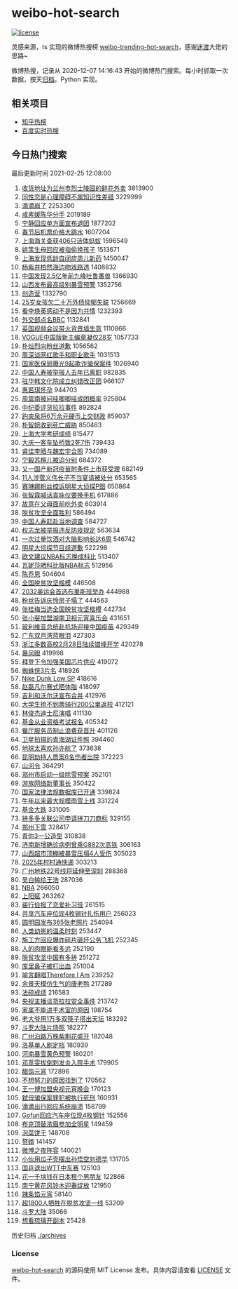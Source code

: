 # weibo-hot-search

[![license](https://img.shields.io/github/license/Arrackisarookie/weibo-hot-search)](https://github.com/Arrackisarookie/weibo-hot-search/blob/master/LICENSE)

灵感来源，ts 实现的微博热搜榜 [weibo-trending-hot-search](https://github.com/justjavac/weibo-trending-hot-search)，感谢[迷渡](https://github.com/justjavac)大佬的思路~

微博热搜，记录从 2020-12-07 14:16:43 开始的微博热门搜索。每小时抓取一次数据，按天[归档](./archives)。Python 实现。

## 相关项目
+ [知乎热榜](https://github.com/Arrackisarookie/zhihu-top-search)
+ [百度实时热搜](https://github.com/Arrackisarookie/baidu-hot-search)

## 今日热门搜索

<!-- Rank Begin -->

最后更新时间 2021-02-25 12:08:00

1. [收货地址为兰州市烈士陵园的鲜花外卖](https://s.weibo.com/weibo?q=%23%E6%94%B6%E8%B4%A7%E5%9C%B0%E5%9D%80%E4%B8%BA%E5%85%B0%E5%B7%9E%E5%B8%82%E7%83%88%E5%A3%AB%E9%99%B5%E5%9B%AD%E7%9A%84%E9%B2%9C%E8%8A%B1%E5%A4%96%E5%8D%96%23&Refer=top) 3813900
1. [同性恋是心理障碍不属知识性差错](https://s.weibo.com/weibo?q=%23%E5%90%8C%E6%80%A7%E6%81%8B%E6%98%AF%E5%BF%83%E7%90%86%E9%9A%9C%E7%A2%8D%E4%B8%8D%E5%B1%9E%E7%9F%A5%E8%AF%86%E6%80%A7%E5%B7%AE%E9%94%99%23&Refer=top) 3229999
1. [滴滴崩了](https://s.weibo.com/weibo?q=%E6%BB%B4%E6%BB%B4%E5%B4%A9%E4%BA%86&Refer=top) 2253300
1. [咸素媛陈华分手](https://s.weibo.com/weibo?q=%23%E5%92%B8%E7%B4%A0%E5%AA%9B%E9%99%88%E5%8D%8E%E5%88%86%E6%89%8B%23&Refer=top) 2019189
1. [宁静回应单方面宣布退团](https://s.weibo.com/weibo?q=%23%E5%AE%81%E9%9D%99%E5%9B%9E%E5%BA%94%E5%8D%95%E6%96%B9%E9%9D%A2%E5%AE%A3%E5%B8%83%E9%80%80%E5%9B%A2%23&Refer=top) 1877202
1. [春节后机票价格大跳水](https://s.weibo.com/weibo?q=%23%E6%98%A5%E8%8A%82%E5%90%8E%E6%9C%BA%E7%A5%A8%E4%BB%B7%E6%A0%BC%E5%A4%A7%E8%B7%B3%E6%B0%B4%23&Refer=top) 1607204
1. [上海海关查获406只活体蚂蚁](https://s.weibo.com/weibo?q=%23%E4%B8%8A%E6%B5%B7%E6%B5%B7%E5%85%B3%E6%9F%A5%E8%8E%B7406%E5%8F%AA%E6%B4%BB%E4%BD%93%E8%9A%82%E8%9A%81%23&Refer=top) 1596549
1. [姚策生母回应被指偷换孩子](https://s.weibo.com/weibo?q=%E5%A7%9A%E7%AD%96%E7%94%9F%E6%AF%8D%E5%9B%9E%E5%BA%94%E8%A2%AB%E6%8C%87%E5%81%B7%E6%8D%A2%E5%AD%A9%E5%AD%90&Refer=top) 1513671
1. [上海发现低龄自闭症患儿新药](https://s.weibo.com/weibo?q=%E4%B8%8A%E6%B5%B7%E5%8F%91%E7%8E%B0%E4%BD%8E%E9%BE%84%E8%87%AA%E9%97%AD%E7%97%87%E6%82%A3%E5%84%BF%E6%96%B0%E8%8D%AF&Refer=top) 1450047
1. [杨紫井柏然海边吻戏路透](https://s.weibo.com/weibo?q=%23%E6%9D%A8%E7%B4%AB%E4%BA%95%E6%9F%8F%E7%84%B6%E6%B5%B7%E8%BE%B9%E5%90%BB%E6%88%8F%E8%B7%AF%E9%80%8F%23&Refer=top) 1408832
1. [中国发现2.5亿年前九峰吐鲁番兽](https://s.weibo.com/weibo?q=%E4%B8%AD%E5%9B%BD%E5%8F%91%E7%8E%B02.5%E4%BA%BF%E5%B9%B4%E5%89%8D%E4%B9%9D%E5%B3%B0%E5%90%90%E9%B2%81%E7%95%AA%E5%85%BD&Refer=top) 1366930
1. [山西发布最高级别暴雪预警](https://s.weibo.com/weibo?q=%23%E5%B1%B1%E8%A5%BF%E5%8F%91%E5%B8%83%E6%9C%80%E9%AB%98%E7%BA%A7%E5%88%AB%E6%9A%B4%E9%9B%AA%E9%A2%84%E8%AD%A6%23&Refer=top) 1352756
1. [创造营](https://s.weibo.com/weibo?q=%E5%88%9B%E9%80%A0%E8%90%A5&Refer=top) 1332790
1. [25岁女孩欠二十万外债抑郁失联](https://s.weibo.com/weibo?q=25%E5%B2%81%E5%A5%B3%E5%AD%A9%E6%AC%A0%E4%BA%8C%E5%8D%81%E4%B8%87%E5%A4%96%E5%80%BA%E6%8A%91%E9%83%81%E5%A4%B1%E8%81%94&Refer=top) 1256669
1. [看李焕英感动不是因为共情](https://s.weibo.com/weibo?q=%E7%9C%8B%E6%9D%8E%E7%84%95%E8%8B%B1%E6%84%9F%E5%8A%A8%E4%B8%8D%E6%98%AF%E5%9B%A0%E4%B8%BA%E5%85%B1%E6%83%85&Refer=top) 1232393
1. [外交部点名BBC](https://s.weibo.com/weibo?q=%23%E5%A4%96%E4%BA%A4%E9%83%A8%E7%82%B9%E5%90%8DBBC%23&Refer=top) 1132841
1. [英国视频会议带火背景墙生意](https://s.weibo.com/weibo?q=%E8%8B%B1%E5%9B%BD%E8%A7%86%E9%A2%91%E4%BC%9A%E8%AE%AE%E5%B8%A6%E7%81%AB%E8%83%8C%E6%99%AF%E5%A2%99%E7%94%9F%E6%84%8F&Refer=top) 1110866
1. [VOGUE中国版新主编章凝仅28岁](https://s.weibo.com/weibo?q=VOGUE%E4%B8%AD%E5%9B%BD%E7%89%88%E6%96%B0%E4%B8%BB%E7%BC%96%E7%AB%A0%E5%87%9D%E4%BB%8528%E5%B2%81&Refer=top) 1057733
1. [朴灿烈向粉丝道歉](https://s.weibo.com/weibo?q=%23%E6%9C%B4%E7%81%BF%E7%83%88%E5%90%91%E7%B2%89%E4%B8%9D%E9%81%93%E6%AD%89%23&Refer=top) 1056562
1. [周深谈网红歌手和职业歌手](https://s.weibo.com/weibo?q=%23%E5%91%A8%E6%B7%B1%E8%B0%88%E7%BD%91%E7%BA%A2%E6%AD%8C%E6%89%8B%E5%92%8C%E8%81%8C%E4%B8%9A%E6%AD%8C%E6%89%8B%23&Refer=top) 1031513
1. [国家医保局曝光9起欺诈骗保案件](https://s.weibo.com/weibo?q=%23%E5%9B%BD%E5%AE%B6%E5%8C%BB%E4%BF%9D%E5%B1%80%E6%9B%9D%E5%85%899%E8%B5%B7%E6%AC%BA%E8%AF%88%E9%AA%97%E4%BF%9D%E6%A1%88%E4%BB%B6%23&Refer=top) 1026940
1. [中国人寿被举报人去年已离职](https://s.weibo.com/weibo?q=%23%E4%B8%AD%E5%9B%BD%E4%BA%BA%E5%AF%BF%E8%A2%AB%E4%B8%BE%E6%8A%A5%E4%BA%BA%E5%8E%BB%E5%B9%B4%E5%B7%B2%E7%A6%BB%E8%81%8C%23&Refer=top) 982835
1. [驻华韩文化院成立纠错改正团](https://s.weibo.com/weibo?q=%23%E9%A9%BB%E5%8D%8E%E9%9F%A9%E6%96%87%E5%8C%96%E9%99%A2%E6%88%90%E7%AB%8B%E7%BA%A0%E9%94%99%E6%94%B9%E6%AD%A3%E5%9B%A2%23&Refer=top) 966107
1. [惠若琪怀孕](https://s.weibo.com/weibo?q=%E6%83%A0%E8%8B%A5%E7%90%AA%E6%80%80%E5%AD%95&Refer=top) 944703
1. [周震南被问哇唧唧哇成团概率](https://s.weibo.com/weibo?q=%23%E5%91%A8%E9%9C%87%E5%8D%97%E8%A2%AB%E9%97%AE%E5%93%87%E5%94%A7%E5%94%A7%E5%93%87%E6%88%90%E5%9B%A2%E6%A6%82%E7%8E%87%23&Refer=top) 925804
1. [中纪委评货拉拉事件](https://s.weibo.com/weibo?q=%E4%B8%AD%E7%BA%AA%E5%A7%94%E8%AF%84%E8%B4%A7%E6%8B%89%E6%8B%89%E4%BA%8B%E4%BB%B6&Refer=top) 892824
1. [趵突泉将6万余元硬币上交财政](https://s.weibo.com/weibo?q=%23%E8%B6%B5%E7%AA%81%E6%B3%89%E5%B0%866%E4%B8%87%E4%BD%99%E5%85%83%E7%A1%AC%E5%B8%81%E4%B8%8A%E4%BA%A4%E8%B4%A2%E6%94%BF%23&Refer=top) 859037
1. [朴智妍收到死亡威胁](https://s.weibo.com/weibo?q=%23%E6%9C%B4%E6%99%BA%E5%A6%8D%E6%94%B6%E5%88%B0%E6%AD%BB%E4%BA%A1%E5%A8%81%E8%83%81%23&Refer=top) 850463
1. [上海大学考研成绩](https://s.weibo.com/weibo?q=%E4%B8%8A%E6%B5%B7%E5%A4%A7%E5%AD%A6%E8%80%83%E7%A0%94%E6%88%90%E7%BB%A9&Refer=top) 815477
1. [大庆一客车坠桥致2死7伤](https://s.weibo.com/weibo?q=%23%E5%A4%A7%E5%BA%86%E4%B8%80%E5%AE%A2%E8%BD%A6%E5%9D%A0%E6%A1%A5%E8%87%B42%E6%AD%BB7%E4%BC%A4%23&Refer=top) 739433
1. [睿佳李晒与魏宏宇合照](https://s.weibo.com/weibo?q=%23%E7%9D%BF%E4%BD%B3%E6%9D%8E%E6%99%92%E4%B8%8E%E9%AD%8F%E5%AE%8F%E5%AE%87%E5%90%88%E7%85%A7%23&Refer=top) 734089
1. [宁毅苏檀儿被迫分别](https://s.weibo.com/weibo?q=%23%E5%AE%81%E6%AF%85%E8%8B%8F%E6%AA%80%E5%84%BF%E8%A2%AB%E8%BF%AB%E5%88%86%E5%88%AB%23&Refer=top) 684372
1. [又一国产新冠疫苗附条件上市获受理](https://s.weibo.com/weibo?q=%E5%8F%88%E4%B8%80%E5%9B%BD%E4%BA%A7%E6%96%B0%E5%86%A0%E7%96%AB%E8%8B%97%E9%99%84%E6%9D%A1%E4%BB%B6%E4%B8%8A%E5%B8%82%E8%8E%B7%E5%8F%97%E7%90%86&Refer=top) 682149
1. [11人涉菅义伟长子不当宴请被处分](https://s.weibo.com/weibo?q=11%E4%BA%BA%E6%B6%89%E8%8F%85%E4%B9%89%E4%BC%9F%E9%95%BF%E5%AD%90%E4%B8%8D%E5%BD%93%E5%AE%B4%E8%AF%B7%E8%A2%AB%E5%A4%84%E5%88%86&Refer=top) 653565
1. [赛琳娜粉丝控诉明星大侦探P图](https://s.weibo.com/weibo?q=%23%E8%B5%9B%E7%90%B3%E5%A8%9C%E7%B2%89%E4%B8%9D%E6%8E%A7%E8%AF%89%E6%98%8E%E6%98%9F%E5%A4%A7%E4%BE%A6%E6%8E%A2P%E5%9B%BE%23&Refer=top) 650864
1. [张智霖喊话袁咏仪要换手机](https://s.weibo.com/weibo?q=%23%E5%BC%A0%E6%99%BA%E9%9C%96%E5%96%8A%E8%AF%9D%E8%A2%81%E5%92%8F%E4%BB%AA%E8%A6%81%E6%8D%A2%E6%89%8B%E6%9C%BA%23&Refer=top) 617886
1. [故意在父母面前吃外卖](https://s.weibo.com/weibo?q=%23%E6%95%85%E6%84%8F%E5%9C%A8%E7%88%B6%E6%AF%8D%E9%9D%A2%E5%89%8D%E5%90%83%E5%A4%96%E5%8D%96%23&Refer=top) 603914
1. [脱贫攻坚全面胜利](https://s.weibo.com/weibo?q=%23%E8%84%B1%E8%B4%AB%E6%94%BB%E5%9D%9A%E5%85%A8%E9%9D%A2%E8%83%9C%E5%88%A9%23&Refer=top) 586494
1. [中国人寿赶赴当地调查](https://s.weibo.com/weibo?q=%E4%B8%AD%E5%9B%BD%E4%BA%BA%E5%AF%BF%E8%B5%B6%E8%B5%B4%E5%BD%93%E5%9C%B0%E8%B0%83%E6%9F%A5&Refer=top) 584727
1. [权志龙被举报违反防疫规定](https://s.weibo.com/weibo?q=%23%E6%9D%83%E5%BF%97%E9%BE%99%E8%A2%AB%E4%B8%BE%E6%8A%A5%E8%BF%9D%E5%8F%8D%E9%98%B2%E7%96%AB%E8%A7%84%E5%AE%9A%23&Refer=top) 563634
1. [一次过量饮酒对大脑影响长达6周](https://s.weibo.com/weibo?q=%23%E4%B8%80%E6%AC%A1%E8%BF%87%E9%87%8F%E9%A5%AE%E9%85%92%E5%AF%B9%E5%A4%A7%E8%84%91%E5%BD%B1%E5%93%8D%E9%95%BF%E8%BE%BE6%E5%91%A8%23&Refer=top) 546742
1. [明星大侦探节目组道歉](https://s.weibo.com/weibo?q=%E6%98%8E%E6%98%9F%E5%A4%A7%E4%BE%A6%E6%8E%A2%E8%8A%82%E7%9B%AE%E7%BB%84%E9%81%93%E6%AD%89&Refer=top) 522298
1. [欧文建议NBA标志换成科比](https://s.weibo.com/weibo?q=%E6%AC%A7%E6%96%87%E5%BB%BA%E8%AE%AENBA%E6%A0%87%E5%BF%97%E6%8D%A2%E6%88%90%E7%A7%91%E6%AF%94&Refer=top) 513407
1. [瓦妮莎晒科比版NBA标志](https://s.weibo.com/weibo?q=%E7%93%A6%E5%A6%AE%E8%8E%8E%E6%99%92%E7%A7%91%E6%AF%94%E7%89%88NBA%E6%A0%87%E5%BF%97&Refer=top) 512956
1. [陈乔恩](https://s.weibo.com/weibo?q=%E9%99%88%E4%B9%94%E6%81%A9&Refer=top) 504604
1. [全国脱贫攻坚楷模](https://s.weibo.com/weibo?q=%23%E5%85%A8%E5%9B%BD%E8%84%B1%E8%B4%AB%E6%94%BB%E5%9D%9A%E6%A5%B7%E6%A8%A1%23&Refer=top) 446508
1. [2032奥运会首选布里斯班举办](https://s.weibo.com/weibo?q=2032%E5%A5%A5%E8%BF%90%E4%BC%9A%E9%A6%96%E9%80%89%E5%B8%83%E9%87%8C%E6%96%AF%E7%8F%AD%E4%B8%BE%E5%8A%9E&Refer=top) 444988
1. [粉丝告诉庆怜房子塌了](https://s.weibo.com/weibo?q=%23%E7%B2%89%E4%B8%9D%E5%91%8A%E8%AF%89%E5%BA%86%E6%80%9C%E6%88%BF%E5%AD%90%E5%A1%8C%E4%BA%86%23&Refer=top) 444563
1. [张桂梅当选全国脱贫攻坚楷模](https://s.weibo.com/weibo?q=%23%E5%BC%A0%E6%A1%82%E6%A2%85%E5%BD%93%E9%80%89%E5%85%A8%E5%9B%BD%E8%84%B1%E8%B4%AB%E6%94%BB%E5%9D%9A%E6%A5%B7%E6%A8%A1%23&Refer=top) 442734
1. [张小斐加盟湖南卫视元宵喜乐会](https://s.weibo.com/weibo?q=%23%E5%BC%A0%E5%B0%8F%E6%96%90%E5%8A%A0%E7%9B%9F%E6%B9%96%E5%8D%97%E5%8D%AB%E8%A7%86%E5%85%83%E5%AE%B5%E5%96%9C%E4%B9%90%E4%BC%9A%23&Refer=top) 431651
1. [玻利维亚总统赴机场迎接中国疫苗](https://s.weibo.com/weibo?q=%23%E7%8E%BB%E5%88%A9%E7%BB%B4%E4%BA%9A%E6%80%BB%E7%BB%9F%E8%B5%B4%E6%9C%BA%E5%9C%BA%E8%BF%8E%E6%8E%A5%E4%B8%AD%E5%9B%BD%E7%96%AB%E8%8B%97%23&Refer=top) 429349
1. [广东双月湾蓝眼泪](https://s.weibo.com/weibo?q=%E5%B9%BF%E4%B8%9C%E5%8F%8C%E6%9C%88%E6%B9%BE%E8%93%9D%E7%9C%BC%E6%B3%AA&Refer=top) 427303
1. [浙江多数高校2月28日陆续错峰开学](https://s.weibo.com/weibo?q=%23%E6%B5%99%E6%B1%9F%E5%A4%9A%E6%95%B0%E9%AB%98%E6%A0%A12%E6%9C%8828%E6%97%A5%E9%99%86%E7%BB%AD%E9%94%99%E5%B3%B0%E5%BC%80%E5%AD%A6%23&Refer=top) 420278
1. [暴风眼](https://s.weibo.com/weibo?q=%E6%9A%B4%E9%A3%8E%E7%9C%BC&Refer=top) 419998
1. [拜登下令加强美国芯片供应](https://s.weibo.com/weibo?q=%E6%8B%9C%E7%99%BB%E4%B8%8B%E4%BB%A4%E5%8A%A0%E5%BC%BA%E7%BE%8E%E5%9B%BD%E8%8A%AF%E7%89%87%E4%BE%9B%E5%BA%94&Refer=top) 419072
1. [蜘蛛侠3片名](https://s.weibo.com/weibo?q=%E8%9C%98%E8%9B%9B%E4%BE%A03%E7%89%87%E5%90%8D&Refer=top) 418926
1. [Nike Dunk Low SP](https://s.weibo.com/weibo?q=Nike%20Dunk%20Low%20SP&Refer=top) 418616
1. [赵磊凡尔赛式晒体脂](https://s.weibo.com/weibo?q=%23%E8%B5%B5%E7%A3%8A%E5%87%A1%E5%B0%94%E8%B5%9B%E5%BC%8F%E6%99%92%E4%BD%93%E8%84%82%23&Refer=top) 418097
1. [吉利和沃尔沃宣布合并](https://s.weibo.com/weibo?q=%23%E5%90%89%E5%88%A9%E5%92%8C%E6%B2%83%E5%B0%94%E6%B2%83%E5%AE%A3%E5%B8%83%E5%90%88%E5%B9%B6%23&Refer=top) 412976
1. [大学生抢不到票骑行200公里返校](https://s.weibo.com/weibo?q=%23%E5%A4%A7%E5%AD%A6%E7%94%9F%E6%8A%A2%E4%B8%8D%E5%88%B0%E7%A5%A8%E9%AA%91%E8%A1%8C200%E5%85%AC%E9%87%8C%E8%BF%94%E6%A0%A1%23&Refer=top) 412121
1. [林俊杰迪士尼演唱](https://s.weibo.com/weibo?q=%23%E6%9E%97%E4%BF%8A%E6%9D%B0%E8%BF%AA%E5%A3%AB%E5%B0%BC%E6%BC%94%E5%94%B1%23&Refer=top) 411130
1. [基金从业资格考试报名](https://s.weibo.com/weibo?q=%E5%9F%BA%E9%87%91%E4%BB%8E%E4%B8%9A%E8%B5%84%E6%A0%BC%E8%80%83%E8%AF%95%E6%8A%A5%E5%90%8D&Refer=top) 405342
1. [餐厅服务员制止浪费获晋升](https://s.weibo.com/weibo?q=%E9%A4%90%E5%8E%85%E6%9C%8D%E5%8A%A1%E5%91%98%E5%88%B6%E6%AD%A2%E6%B5%AA%E8%B4%B9%E8%8E%B7%E6%99%8B%E5%8D%87&Refer=top) 401126
1. [卫星拍摄的青海湖证件照](https://s.weibo.com/weibo?q=%23%E5%8D%AB%E6%98%9F%E6%8B%8D%E6%91%84%E7%9A%84%E9%9D%92%E6%B5%B7%E6%B9%96%E8%AF%81%E4%BB%B6%E7%85%A7%23&Refer=top) 394460
1. [地球太喜欢孙亦航了](https://s.weibo.com/weibo?q=%23%E5%9C%B0%E7%90%83%E5%A4%AA%E5%96%9C%E6%AC%A2%E5%AD%99%E4%BA%A6%E8%88%AA%E4%BA%86%23&Refer=top) 373638
1. [昆明劫持人质案6名伤者出院](https://s.weibo.com/weibo?q=%23%E6%98%86%E6%98%8E%E5%8A%AB%E6%8C%81%E4%BA%BA%E8%B4%A8%E6%A1%886%E5%90%8D%E4%BC%A4%E8%80%85%E5%87%BA%E9%99%A2%23&Refer=top) 372223
1. [山河令](https://s.weibo.com/weibo?q=%E5%B1%B1%E6%B2%B3%E4%BB%A4&Refer=top) 364291
1. [郑州市启动一级除雪预案](https://s.weibo.com/weibo?q=%E9%83%91%E5%B7%9E%E5%B8%82%E5%90%AF%E5%8A%A8%E4%B8%80%E7%BA%A7%E9%99%A4%E9%9B%AA%E9%A2%84%E6%A1%88&Refer=top) 352101
1. [游族网络新董事长](https://s.weibo.com/weibo?q=%E6%B8%B8%E6%97%8F%E7%BD%91%E7%BB%9C%E6%96%B0%E8%91%A3%E4%BA%8B%E9%95%BF&Refer=top) 350422
1. [国家法律法规数据库已开通](https://s.weibo.com/weibo?q=%23%E5%9B%BD%E5%AE%B6%E6%B3%95%E5%BE%8B%E6%B3%95%E8%A7%84%E6%95%B0%E6%8D%AE%E5%BA%93%E5%B7%B2%E5%BC%80%E9%80%9A%23&Refer=top) 339824
1. [牛年以来最大规模雨雪上线](https://s.weibo.com/weibo?q=%23%E7%89%9B%E5%B9%B4%E4%BB%A5%E6%9D%A5%E6%9C%80%E5%A4%A7%E8%A7%84%E6%A8%A1%E9%9B%A8%E9%9B%AA%E4%B8%8A%E7%BA%BF%23&Refer=top) 331224
1. [基金大跌](https://s.weibo.com/weibo?q=%23%E5%9F%BA%E9%87%91%E5%A4%A7%E8%B7%8C%23&Refer=top) 331005
1. [拼多多关联公司申请拼刀刀商标](https://s.weibo.com/weibo?q=%23%E6%8B%BC%E5%A4%9A%E5%A4%9A%E5%85%B3%E8%81%94%E5%85%AC%E5%8F%B8%E7%94%B3%E8%AF%B7%E6%8B%BC%E5%88%80%E5%88%80%E5%95%86%E6%A0%87%23&Refer=top) 329155
1. [郑州下雪](https://s.weibo.com/weibo?q=%23%E9%83%91%E5%B7%9E%E4%B8%8B%E9%9B%AA%23&Refer=top) 328417
1. [青你3一公造型](https://s.weibo.com/weibo?q=%23%E9%9D%92%E4%BD%A03%E4%B8%80%E5%85%AC%E9%80%A0%E5%9E%8B%23&Refer=top) 310838
1. [济南新增确诊病例曾乘G882次高铁](https://s.weibo.com/weibo?q=%23%E6%B5%8E%E5%8D%97%E6%96%B0%E5%A2%9E%E7%A1%AE%E8%AF%8A%E7%97%85%E4%BE%8B%E6%9B%BE%E4%B9%98G882%E6%AC%A1%E9%AB%98%E9%93%81%23&Refer=top) 306163
1. [山西超市顶棚被暴雪压塌4人受伤](https://s.weibo.com/weibo?q=%E5%B1%B1%E8%A5%BF%E8%B6%85%E5%B8%82%E9%A1%B6%E6%A3%9A%E8%A2%AB%E6%9A%B4%E9%9B%AA%E5%8E%8B%E5%A1%8C4%E4%BA%BA%E5%8F%97%E4%BC%A4&Refer=top) 305023
1. [2025年村村通快递](https://s.weibo.com/weibo?q=%232025%E5%B9%B4%E6%9D%91%E6%9D%91%E9%80%9A%E5%BF%AB%E9%80%92%23&Refer=top) 303213
1. [广州地铁22号线将延伸至深圳](https://s.weibo.com/weibo?q=%E5%B9%BF%E5%B7%9E%E5%9C%B0%E9%93%8122%E5%8F%B7%E7%BA%BF%E5%B0%86%E5%BB%B6%E4%BC%B8%E8%87%B3%E6%B7%B1%E5%9C%B3&Refer=top) 288368
1. [吴白输给王浩](https://s.weibo.com/weibo?q=%23%E5%90%B4%E7%99%BD%E8%BE%93%E7%BB%99%E7%8E%8B%E6%B5%A9%23&Refer=top) 287036
1. [NBA](https://s.weibo.com/weibo?q=NBA&Refer=top) 266050
1. [上阳赋](https://s.weibo.com/weibo?q=%E4%B8%8A%E9%98%B3%E8%B5%8B&Refer=top) 263262
1. [裴行俭报了恋爱补习班](https://s.weibo.com/weibo?q=%23%E8%A3%B4%E8%A1%8C%E4%BF%AD%E6%8A%A5%E4%BA%86%E6%81%8B%E7%88%B1%E8%A1%A5%E4%B9%A0%E7%8F%AD%23&Refer=top) 261515
1. [共享汽车座位现4枚钢针扎伤用户](https://s.weibo.com/weibo?q=%E5%85%B1%E4%BA%AB%E6%B1%BD%E8%BD%A6%E5%BA%A7%E4%BD%8D%E7%8E%B04%E6%9E%9A%E9%92%A2%E9%92%88%E6%89%8E%E4%BC%A4%E7%94%A8%E6%88%B7&Refer=top) 256023
1. [圆明园发布365张老照片](https://s.weibo.com/weibo?q=%23%E5%9C%86%E6%98%8E%E5%9B%AD%E5%8F%91%E5%B8%83365%E5%BC%A0%E8%80%81%E7%85%A7%E7%89%87%23&Refer=top) 254094
1. [人类幼崽的温柔时刻](https://s.weibo.com/weibo?q=%23%E4%BA%BA%E7%B1%BB%E5%B9%BC%E5%B4%BD%E7%9A%84%E6%B8%A9%E6%9F%94%E6%97%B6%E5%88%BB%23&Refer=top) 253447
1. [施工方回应爆炸碎片砸坏公务飞机](https://s.weibo.com/weibo?q=%E6%96%BD%E5%B7%A5%E6%96%B9%E5%9B%9E%E5%BA%94%E7%88%86%E7%82%B8%E7%A2%8E%E7%89%87%E7%A0%B8%E5%9D%8F%E5%85%AC%E5%8A%A1%E9%A3%9E%E6%9C%BA&Refer=top) 252345
1. [人的肉眼能看多远](https://s.weibo.com/weibo?q=%23%E4%BA%BA%E7%9A%84%E8%82%89%E7%9C%BC%E8%83%BD%E7%9C%8B%E5%A4%9A%E8%BF%9C%23&Refer=top) 252190
1. [脱贫攻坚中国有多拼](https://s.weibo.com/weibo?q=%23%E8%84%B1%E8%B4%AB%E6%94%BB%E5%9D%9A%E4%B8%AD%E5%9B%BD%E6%9C%89%E5%A4%9A%E6%8B%BC%23&Refer=top) 251272
1. [库里鼻子被打出血](https://s.weibo.com/weibo?q=%E5%BA%93%E9%87%8C%E9%BC%BB%E5%AD%90%E8%A2%AB%E6%89%93%E5%87%BA%E8%A1%80&Refer=top) 251004
1. [喻言翻唱Therefore I Am](https://s.weibo.com/weibo?q=%E5%96%BB%E8%A8%80%E7%BF%BB%E5%94%B1Therefore%20I%20Am&Refer=top) 239252
1. [余景天模仿生气的唐老鸭](https://s.weibo.com/weibo?q=%23%E4%BD%99%E6%99%AF%E5%A4%A9%E6%A8%A1%E4%BB%BF%E7%94%9F%E6%B0%94%E7%9A%84%E5%94%90%E8%80%81%E9%B8%AD%23&Refer=top) 217289
1. [法硕成绩](https://s.weibo.com/weibo?q=%E6%B3%95%E7%A1%95%E6%88%90%E7%BB%A9&Refer=top) 216583
1. [央视主播谈货拉拉安全事件](https://s.weibo.com/weibo?q=%23%E5%A4%AE%E8%A7%86%E4%B8%BB%E6%92%AD%E8%B0%88%E8%B4%A7%E6%8B%89%E6%8B%89%E5%AE%89%E5%85%A8%E4%BA%8B%E4%BB%B6%23&Refer=top) 213742
1. [家属不能进手术室的原因](https://s.weibo.com/weibo?q=%23%E5%AE%B6%E5%B1%9E%E4%B8%8D%E8%83%BD%E8%BF%9B%E6%89%8B%E6%9C%AF%E5%AE%A4%E7%9A%84%E5%8E%9F%E5%9B%A0%23&Refer=top) 198754
1. [老大爷用1万多双筷子搭出天坛](https://s.weibo.com/weibo?q=%23%E8%80%81%E5%A4%A7%E7%88%B7%E7%94%A81%E4%B8%87%E5%A4%9A%E5%8F%8C%E7%AD%B7%E5%AD%90%E6%90%AD%E5%87%BA%E5%A4%A9%E5%9D%9B%23&Refer=top) 183292
1. [斗罗大陆片场照](https://s.weibo.com/weibo?q=%23%E6%96%97%E7%BD%97%E5%A4%A7%E9%99%86%E7%89%87%E5%9C%BA%E7%85%A7%23&Refer=top) 182277
1. [广州沿路万株紫荆花盛开](https://s.weibo.com/weibo?q=%E5%B9%BF%E5%B7%9E%E6%B2%BF%E8%B7%AF%E4%B8%87%E6%A0%AA%E7%B4%AB%E8%8D%86%E8%8A%B1%E7%9B%9B%E5%BC%80&Refer=top) 182048
1. [洛基单人剧定档](https://s.weibo.com/weibo?q=%E6%B4%9B%E5%9F%BA%E5%8D%95%E4%BA%BA%E5%89%A7%E5%AE%9A%E6%A1%A3&Refer=top) 180939
1. [河南暴雪黄色预警](https://s.weibo.com/weibo?q=%E6%B2%B3%E5%8D%97%E6%9A%B4%E9%9B%AA%E9%BB%84%E8%89%B2%E9%A2%84%E8%AD%A6&Refer=top) 180201
1. [邓萃雯拔倒刺发炎入院手术](https://s.weibo.com/weibo?q=%E9%82%93%E8%90%83%E9%9B%AF%E6%8B%94%E5%80%92%E5%88%BA%E5%8F%91%E7%82%8E%E5%85%A5%E9%99%A2%E6%89%8B%E6%9C%AF&Refer=top) 179905
1. [醋馅元宵](https://s.weibo.com/weibo?q=%23%E9%86%8B%E9%A6%85%E5%85%83%E5%AE%B5%23&Refer=top) 172896
1. [不想努力的原因找到了](https://s.weibo.com/weibo?q=%23%E4%B8%8D%E6%83%B3%E5%8A%AA%E5%8A%9B%E7%9A%84%E5%8E%9F%E5%9B%A0%E6%89%BE%E5%88%B0%E4%BA%86%23&Refer=top) 170562
1. [王一博加盟央视元宵晚会](https://s.weibo.com/weibo?q=%23%E7%8E%8B%E4%B8%80%E5%8D%9A%E5%8A%A0%E7%9B%9F%E5%A4%AE%E8%A7%86%E5%85%83%E5%AE%B5%E6%99%9A%E4%BC%9A%23&Refer=top) 170123
1. [弑母骗保案罪犯被执行死刑](https://s.weibo.com/weibo?q=%E5%BC%91%E6%AF%8D%E9%AA%97%E4%BF%9D%E6%A1%88%E7%BD%AA%E7%8A%AF%E8%A2%AB%E6%89%A7%E8%A1%8C%E6%AD%BB%E5%88%91&Refer=top) 160931
1. [滴滴出行回应系统崩溃](https://s.weibo.com/weibo?q=%23%E6%BB%B4%E6%BB%B4%E5%87%BA%E8%A1%8C%E5%9B%9E%E5%BA%94%E7%B3%BB%E7%BB%9F%E5%B4%A9%E6%BA%83%23&Refer=top) 158799
1. [Gofun回应汽车座位现4枚钢针](https://s.weibo.com/weibo?q=Gofun%E5%9B%9E%E5%BA%94%E6%B1%BD%E8%BD%A6%E5%BA%A7%E4%BD%8D%E7%8E%B04%E6%9E%9A%E9%92%A2%E9%92%88&Refer=top) 152556
1. [布克顶替浓眉参加全明星](https://s.weibo.com/weibo?q=%E5%B8%83%E5%85%8B%E9%A1%B6%E6%9B%BF%E6%B5%93%E7%9C%89%E5%8F%82%E5%8A%A0%E5%85%A8%E6%98%8E%E6%98%9F&Refer=top) 149459
1. [泡菜饼干](https://s.weibo.com/weibo?q=%23%E6%B3%A1%E8%8F%9C%E9%A5%BC%E5%B9%B2%23&Refer=top) 148708
1. [赘婿](https://s.weibo.com/weibo?q=%E8%B5%98%E5%A9%BF&Refer=top) 141457
1. [微博之夜阵容](https://s.weibo.com/weibo?q=%E5%BE%AE%E5%8D%9A%E4%B9%8B%E5%A4%9C%E9%98%B5%E5%AE%B9&Refer=top) 140021
1. [小伙用瓜子壳摆出孙悟空刘德华](https://s.weibo.com/weibo?q=%E5%B0%8F%E4%BC%99%E7%94%A8%E7%93%9C%E5%AD%90%E5%A3%B3%E6%91%86%E5%87%BA%E5%AD%99%E6%82%9F%E7%A9%BA%E5%88%98%E5%BE%B7%E5%8D%8E&Refer=top) 131705
1. [国乒退出WTT中东赛](https://s.weibo.com/weibo?q=%E5%9B%BD%E4%B9%92%E9%80%80%E5%87%BAWTT%E4%B8%AD%E4%B8%9C%E8%B5%9B&Refer=top) 125103
1. [花一千块钱在日本租个男朋友](https://s.weibo.com/weibo?q=%23%E8%8A%B1%E4%B8%80%E5%8D%83%E5%9D%97%E9%92%B1%E5%9C%A8%E6%97%A5%E6%9C%AC%E7%A7%9F%E4%B8%AA%E7%94%B7%E6%9C%8B%E5%8F%8B%23&Refer=top) 122866
1. [南宁黄花风铃木迎春绽放](https://s.weibo.com/weibo?q=%23%E5%8D%97%E5%AE%81%E9%BB%84%E8%8A%B1%E9%A3%8E%E9%93%83%E6%9C%A8%E8%BF%8E%E6%98%A5%E7%BB%BD%E6%94%BE%23&Refer=top) 121950
1. [辣条馅元宵](https://s.weibo.com/weibo?q=%23%E8%BE%A3%E6%9D%A1%E9%A6%85%E5%85%83%E5%AE%B5%23&Refer=top) 58140
1. [超1800人牺牲在脱贫攻坚一线](https://s.weibo.com/weibo?q=%23%E8%B6%851800%E4%BA%BA%E7%89%BA%E7%89%B2%E5%9C%A8%E8%84%B1%E8%B4%AB%E6%94%BB%E5%9D%9A%E4%B8%80%E7%BA%BF%23&Refer=top) 53209
1. [斗罗大陆](https://s.weibo.com/weibo?q=%E6%96%97%E7%BD%97%E5%A4%A7%E9%99%86&Refer=top) 35066
1. [想看琉璃开副本](https://s.weibo.com/weibo?q=%23%E6%83%B3%E7%9C%8B%E7%90%89%E7%92%83%E5%BC%80%E5%89%AF%E6%9C%AC%23&Refer=top) 25428
<!-- Rank End -->

历史归档 [./archives](./archives)

### License

[weibo-hot-search](https://github.com/Arrackisarookie/weibo-hot-search) 的源码使用 MIT License 发布。具体内容请查看 [LICENSE](./LICENSE) 文件。
